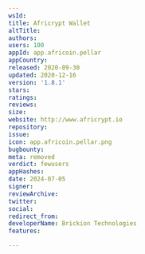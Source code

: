 ```yaml
---
wsId: 
title: Africrypt Wallet
altTitle: 
authors: 
users: 100
appId: app.africoin.pellar
appCountry: 
released: 2020-09-30
updated: 2020-12-16
version: '1.8.1'
stars: 
ratings: 
reviews: 
size: 
website: http://www.africrypt.io
repository: 
issue: 
icon: app.africoin.pellar.png
bugbounty: 
meta: removed
verdict: fewusers
appHashes: 
date: 2024-07-05
signer: 
reviewArchive: 
twitter: 
social: 
redirect_from: 
developerName: Brickion Technologies
features: 

---
```



